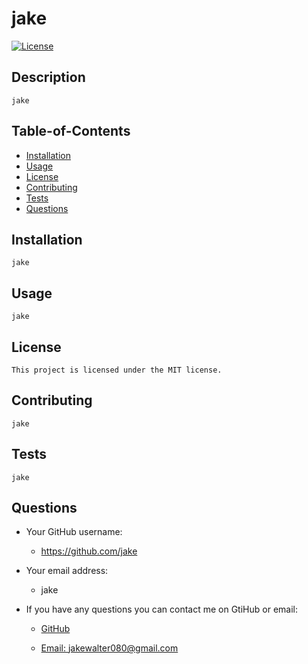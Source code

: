 # jake

[![License](https://img.shields.io/badge/License-MIT-yellow.svg)](https://opensource.org/licenses/MIT)

## Description

    jake

## Table-of-Contents

  * [Installation](#installation)
  * [Usage](#usage)
  * [License](#license)
  * [Contributing](#contributing)
  * [Tests](#tests)
  * [Questions](#questions)

## Installation

    jake


## Usage

    jake

## License

    This project is licensed under the MIT license.


## Contributing

    jake

## Tests
    
    jake
  

## Questions

  - Your GitHub username:
      * https://github.com/jake
  
  - Your email address:
      * jake
    
  - If you have any questions you can contact me on GtiHub or email:

      * [GitHub](https://github.com/jakewalter080)

      * [Email: jakewalter080@gmail.com](https://jakewalter080@gmail.com)

